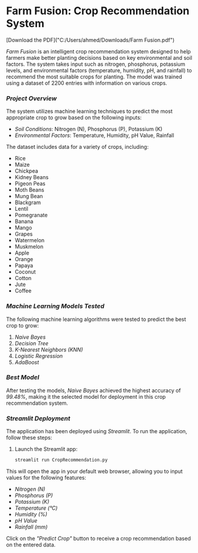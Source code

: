 # Farm Fusion: Crop Recommendation System
[Download the PDF]("C:/Users/ahmed/Downloads/Farm Fusion.pdf")

*Farm Fusion* is an intelligent crop recommendation system designed to help farmers make better planting decisions based on key environmental and soil factors. The system takes input such as nitrogen, phosphorus, potassium levels, and environmental factors (temperature, humidity, pH, and rainfall) to recommend the most suitable crops for planting. The model was trained using a dataset of 2200 entries with information on various crops.

### *Project Overview*

The system utilizes machine learning techniques to predict the most appropriate crop to grow based on the following inputs:
- *Soil Conditions*: Nitrogen (N), Phosphorus (P), Potassium (K)
- *Environmental Factors*: Temperature, Humidity, pH Value, Rainfall

The dataset includes data for a variety of crops, including:
- Rice
- Maize
- Chickpea
- Kidney Beans
- Pigeon Peas
- Moth Beans
- Mung Bean
- Blackgram
- Lentil
- Pomegranate
- Banana
- Mango
- Grapes
- Watermelon
- Muskmelon
- Apple
- Orange
- Papaya
- Coconut
- Cotton
- Jute
- Coffee

### *Machine Learning Models Tested*

The following machine learning algorithms were tested to predict the best crop to grow:
1. *Naive Bayes*
2. *Decision Tree*
3. *K-Nearest Neighbors (KNN)*
4. *Logistic Regression*
5. *AdaBoost*

### *Best Model*
After testing the models, *Naive Bayes* achieved the highest accuracy of *99.48%*, making it the selected model for deployment in this crop recommendation system.

### *Streamlit Deployment*

The application has been deployed using *Streamlit*. To run the application, follow these steps:

1. Launch the Streamlit app:
   ```bash
   streamlit run CropRecommendation.py
This will open the app in your default web browser, allowing you to input values for the following features:

- *Nitrogen (N)*
- *Phosphorus (P)*
- *Potassium (K)*
- *Temperature (°C)*
- *Humidity (%)*
- *pH Value*
- *Rainfall (mm)*

Click on the *"Predict Crop"* button to receive a crop recommendation based on the entered data.
